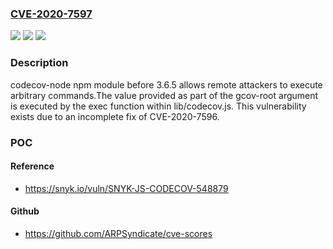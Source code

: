### [CVE-2020-7597](https://cve.mitre.org/cgi-bin/cvename.cgi?name=CVE-2020-7597)
![](https://img.shields.io/static/v1?label=Product&message=codecov%20npm%20module&color=blue)
![](https://img.shields.io/static/v1?label=Version&message=n%2Fa&color=blue)
![](https://img.shields.io/static/v1?label=Vulnerability&message=Command%20Injection&color=brighgreen)

### Description

codecov-node npm module before 3.6.5 allows remote attackers to execute arbitrary commands.The value provided as part of the gcov-root argument is executed by the exec function within lib/codecov.js. This vulnerability exists due to an incomplete fix of CVE-2020-7596.

### POC

#### Reference
- https://snyk.io/vuln/SNYK-JS-CODECOV-548879

#### Github
- https://github.com/ARPSyndicate/cve-scores

